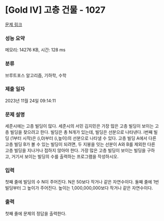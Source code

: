 # [Gold IV] 고층 건물 - 1027 

[문제 링크](https://www.acmicpc.net/problem/1027) 

### 성능 요약

메모리: 14276 KB, 시간: 128 ms

### 분류

브루트포스 알고리즘, 기하학, 수학

### 제출 일자

2023년 11월 24일 09:14:11

### 문제 설명

<p>세준시에는 고층 빌딩이 많다. 세준시의 서민 김지민은 가장 많은 고층 빌딩이 보이는 고층 빌딩을 찾으려고 한다. 빌딩은 총 N개가 있는데, 빌딩은 선분으로 나타낸다. i번째 빌딩 (1부터 시작)은 (i,0)부터 (i,높이)의 선분으로 나타낼 수 있다. 고층 빌딩 A에서 다른 고층 빌딩 B가 볼 수 있는 빌딩이 되려면, 두 지붕을 잇는 선분이 A와 B를 제외한 다른 고층 빌딩을 지나거나 접하지 않아야 한다. 가장 많은 고층 빌딩이 보이는 빌딩을 구하고, 거기서 보이는 빌딩의 수를 출력하는 프로그램을 작성하시오.</p>

### 입력 

 <p>첫째 줄에 빌딩의 수 N이 주어진다. N은 50보다 작거나 같은 자연수이다. 둘째 줄에 1번 빌딩부터 그 높이가 주어진다. 높이는 1,000,000,000보다 작거나 같은 자연수이다.</p>

### 출력 

 <p>첫째 줄에 문제의 정답을 출력한다.</p>

